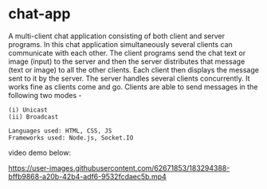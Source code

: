 # chat-app
A multi-client chat application consisting of both client and server programs. In this chat application simultaneously several clients can communicate with each other. 
The client programs send the chat text or image (input) to the server and then the server distributes that message (text or image) to all the other clients. 
Each client then displays the message sent to it by the server. The server handles several clients concurrently. 
It works fine as clients come and go. Clients are able to send messages in the following two modes - 
```
(i) Unicast
(ii) Broadcast

Languages used: HTML, CSS, JS
Frameworks used: Node.js, Socket.IO
```

video demo below:


https://user-images.githubusercontent.com/62671853/183294388-bffb9868-a20b-42b4-adf6-9532fcdaec5b.mp4

